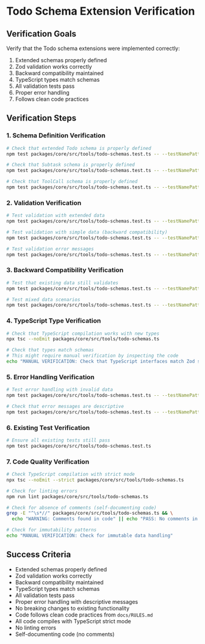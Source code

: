 # Todo Schema Extension Verification

## Verification Goals

Verify that the Todo schema extensions were implemented correctly:

1. Extended schemas properly defined
2. Zod validation works correctly
3. Backward compatibility maintained
4. TypeScript types match schemas
5. All validation tests pass
6. Proper error handling
7. Follows clean code practices

## Verification Steps

### 1. Schema Definition Verification

```bash
# Check that extended Todo schema is properly defined
npm test packages/core/src/tools/todo-schemas.test.ts -- --testNamePattern="extended todo schema"

# Check that Subtask schema is properly defined
npm test packages/core/src/tools/todo-schemas.test.ts -- --testNamePattern="subtask schema"

# Check that ToolCall schema is properly defined
npm test packages/core/src/tools/todo-schemas.test.ts -- --testNamePattern="toolcall schema"
```

### 2. Validation Verification

```bash
# Test validation with extended data
npm test packages/core/src/tools/todo-schemas.test.ts -- --testNamePattern="validation extended"

# Test validation with simple data (backward compatibility)
npm test packages/core/src/tools/todo-schemas.test.ts -- --testNamePattern="validation simple"

# Test validation error messages
npm test packages/core/src/tools/todo-schemas.test.ts -- --testNamePattern="validation errors"
```

### 3. Backward Compatibility Verification

```bash
# Test that existing data still validates
npm test packages/core/src/tools/todo-schemas.test.ts -- --testNamePattern="backward compatibility"

# Test mixed data scenarios
npm test packages/core/src/tools/todo-schemas.test.ts -- --testNamePattern="mixed data"
```

### 4. TypeScript Type Verification

```bash
# Check that TypeScript compilation works with new types
npx tsc --noEmit packages/core/src/tools/todo-schemas.ts

# Check that types match schemas
# This might require manual verification by inspecting the code
echo "MANUAL VERIFICATION: Check that TypeScript interfaces match Zod schemas"
```

### 5. Error Handling Verification

```bash
# Test error handling with invalid data
npm test packages/core/src/tools/todo-schemas.test.ts -- --testNamePattern="error handling"

# Check that error messages are descriptive
npm test packages/core/src/tools/todo-schemas.test.ts -- --testNamePattern="error messages"
```

### 6. Existing Test Verification

```bash
# Ensure all existing tests still pass
npm test packages/core/src/tools/todo-schemas.test.ts
```

### 7. Code Quality Verification

```bash
# Check TypeScript compilation with strict mode
npx tsc --noEmit --strict packages/core/src/tools/todo-schemas.ts

# Check for linting errors
npm run lint packages/core/src/tools/todo-schemas.ts

# Check for absence of comments (self-documenting code)
grep -E "^\s*//" packages/core/src/tools/todo-schemas.ts && \
  echo "WARNING: Comments found in code" || echo "PASS: No comments in code"

# Check for immutability patterns
echo "MANUAL VERIFICATION: Check for immutable data handling"
```

## Success Criteria

- Extended schemas properly defined
- Zod validation works correctly
- Backward compatibility maintained
- TypeScript types match schemas
- All validation tests pass
- Proper error handling with descriptive messages
- No breaking changes to existing functionality
- Code follows clean code practices from `docs/RULES.md`
- All code compiles with TypeScript strict mode
- No linting errors
- Self-documenting code (no comments)